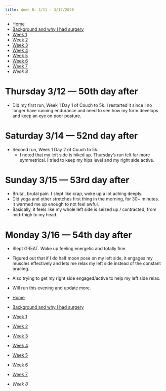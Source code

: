 ```yaml
---
title: Week 8: 3/11 - 3/17/2020
---
```


* [Home](/blog)
* [Background and why I had surgery](/background.md)
* [Week 1](/week-1.md)
* [Week 2](/week-2.md)
* [Week 3](/week-3.md)
* [Week 4](/week-4.md)
* [Week 5](/week-5.md)
* [Week 6](/week-6.md)
* [Week 7](/week-7.md)
* *Week 8*

# Thursday 3/12 — 50th day after

* Did my first run, Week 1 Day 1 of Couch to 5k. I restarted it since I no longer have running endurance and need to see how my form develops and keep an eye on poor posture.

# Saturday 3/14 — 52nd day after

* Second run, Week 1 Day 2 of Couch to 5k.
    * I noted that my left side is hiked up. Thursday’s run felt far more symmetrical. I tried to keep my hips level and my right side active.

# Sunday 3/15 — 53rd day after

* Brutal, brutal pain. I slept like crap, woke up a lot aching deeply.
* Did yoga and other stretches first thing in the morning, for 30+ minutes. It warmed me up enough to not feel awful.
* Basically, it feels like my whole left side is seized up / contracted, from mid-thigh to my head.

# Monday 3/16 — 54th day after

* Slept GREAT. Woke up feeling energetic and totally fine.
* Figured out that if I do half moon pose on my left side, it engages my muscles effectively and lets me relax my left side instead of the constant bracing.
* Also trying to get my right side engaged/active to help my left side relax.
* Will run this evening and update more.


* [Home](/blog)
* [Background and why I had surgery](/background.md)
* [Week 1](/week-1.md)
* [Week 2](/week-2.md)
* [Week 3](/week-3.md)
* [Week 4](/week-4.md)
* [Week 5](/week-5.md)
* [Week 6](/week-6.md)
* [Week 7](/week-7.md)
* *Week 8*